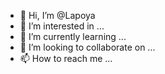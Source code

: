 - 👋 Hi, I’m @Lapoya
- 👀 I’m interested in ...
- 🌱 I’m currently learning ...
- 💞️ I’m looking to collaborate on ...
- 📫 How to reach me ...

<!---
Lapoya/Lapoya is a ✨ special ✨ repository because its `README.md` (this file) appears on your GitHub profile.
You can click the Preview link to take a look at your changes.
--->
